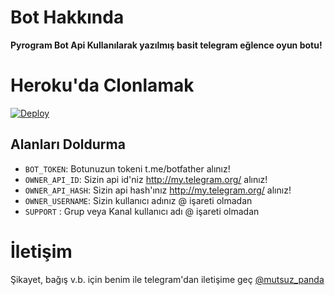 


# Bot Hakkında
**Pyrogram Bot Api Kullanılarak yazılmış basit telegram eğlence oyun botu!**

# Heroku'da Clonlamak

[![Deploy](https://www.herokucdn.com/deploy/button.svg)](https://heroku.com/deploy?template=https://github.com/Samilx01/e-lence-)

## Alanları Doldurma
* ``BOT_TOKEN``: Botunuzun tokeni t.me/botfather alınız!
* ``OWNER_API_ID``: Sizin api id'niz http://my.telegram.org/ alınız!
* ``OWNER_API_HASH``: Sizin api hash'ınız http://my.telegram.org/ alınız!
* ``OWNER_USERNAME``: Sizin kullanıcı adınız @ işareti olmadan
* ``SUPPORT`` : Grup veya Kanal kullanıcı adı @ işareti olmadan



# İletişim
Şikayet, bağış v.b. için benim ile telegram'dan iletişime geç [@mutsuz_panda](https://t.me/mutsuz_panda)


